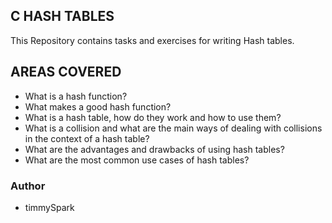 ## C HASH TABLES

 This Repository contains tasks and exercises for writing Hash tables.
	
## AREAS COVERED

- What is a hash function?
- What makes a good hash function?
- What is a hash table, how do they work and how to use them?
- What is a collision and what are the main ways of dealing with collisions in the context of a hash table?
- What are the advantages and drawbacks of using hash tables?
- What are the most common use cases of hash tables?


### Author
- timmySpark
